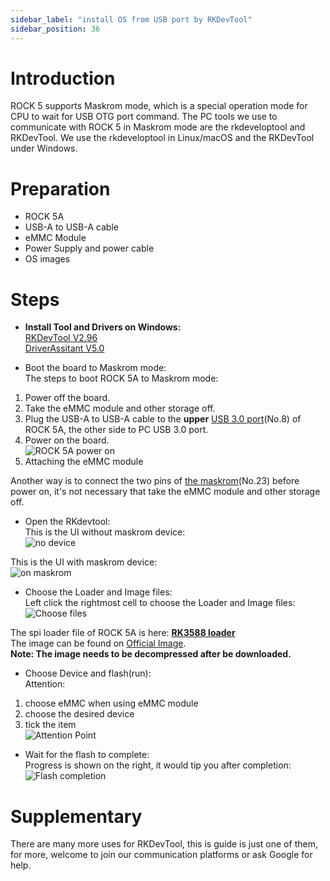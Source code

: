 ```yaml
---
sidebar_label: "install OS from USB port by RKDevTool"
sidebar_position: 36
---
```


# Introduction

ROCK 5 supports Maskrom mode, which is a special operation mode for CPU to wait for USB OTG port command.
The PC tools we use to communicate with ROCK 5 in Maskrom mode are the rkdeveloptool and RKDevTool.
We use the rkdeveloptool in Linux/macOS and the RKDevTool under Windows.

# Preparation

- ROCK 5A
- USB-A to USB-A cable
- eMMC Module
- Power Supply and power cable
- OS images

# Steps

- **Install Tool and Drivers on Windows:**  
  [RKDevTool V2.96](https://dl.radxa.com/tools/windows/RKDevTool_Release_v2.96-20221121.rar)  
  [DriverAssitant V5.0](https://dl.radxa.com/tools/windows/DriverAssitant_v5.0.zip)

- Boot the board to Maskrom mode:  
  The steps to boot ROCK 5A to Maskrom mode:

1. Power off the board.
2. Take the eMMC module and other storage off.
3. Plug the USB-A to USB-A cable to the **upper** [USB 3.0 port](../getting-started/overview)(No.8) of ROCK 5A, the other side to PC USB 3.0 port.
4. Power on the board.  
   ![ROCK 5A power on](/img/rock5a/rock5a-OTG.webp)
5. Attaching the eMMC module

Another way is to connect the two pins of [the maskrom](../getting-started/overview)(No.23) before power on, it's not necessary that take the eMMC module and other storage off.

- Open the RKdevtool:  
  This is the UI without maskrom device:  
  ![no device](/img/rock5a/no-device.webp)

This is the UI with maskrom device:  
![on maskrom](/img/rock5a/on-maskrom.webp)

- Choose the Loader and Image files:  
  Left click the rightmost cell to choose the Loader and Image files:  
  ![Choose files](/img/rock5a/choose-files.webp)

The spi loader file of ROCK 5A is here: **[RK3588 loader](https://dl.radxa.com/rock5/sw/images/loader/rock-5b/rk3588_spl_loader_v1.08.111.bin)**  
The image can be found on [Official Image](../../official-images).  
**Note: The image needs to be decompressed after be downloaded.**

- Choose Device and flash(run):  
  Attention:

1. choose eMMC when using eMMC module
2. choose the desired device
3. tick the item  
   ![Attention Point](/img/rock5a/attention-point.webp)

- Wait for the flash to complete:  
  Progress is shown on the right, it would tip you after completion:  
  ![Flash completion](/img/rock5a/completion.webp)

# Supplementary

There are many more uses for RKDevTool, this is guide is just one of them,
for more, welcome to join our communication platforms or ask Google for help.
